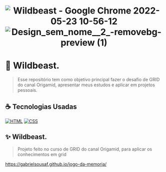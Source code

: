 <h1 align="center" width:100%>

![Wildbeast - Google Chrome 2022-05-23 10-56-12](https://user-images.githubusercontent.com/97768716/169837302-0db1e107-a4e1-40b9-88cf-da18766aa0a4.gif)
![Design_sem_nome__2_-removebg-preview (1)](https://user-images.githubusercontent.com/97768716/172176596-8b021ad2-6ee1-4640-a1da-e4374f9da6da.png)

 # 📱 Wildbeast.
> Esse repositório tem como objetivo principal fazer o desafio de GRID do canal Origamid, apresentar meus estudos e aplicar em projetos pessoais.


## ☕ Tecnologias Usadas

[![HTML](https://img.shields.io/badge/html%20-%23323330.svg?&style=for-the-badge&logo=html&logoColor=black&color=FF8000)](#)
[![CSS](https://img.shields.io/badge/css%20-%23323330.svg?&style=for-the-badge&logo=css&logoColor=black&color=2E64FE)](#)

## ✨ Wildbeast.
> Projeto feito no curso de GRID do canal Origamid, para aplicar os conhecimentos em grid

https://gabrielsousaf.github.io/jogo-da-memoria/

